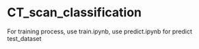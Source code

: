# CT_scan_classification
For training process, use train.ipynb, use predict.ipynb for predict test_dataset
